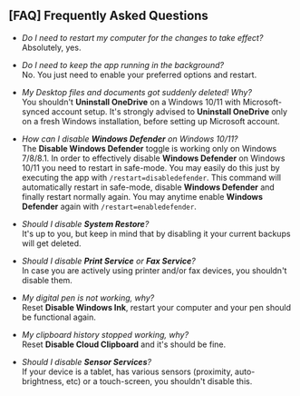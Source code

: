 ## [FAQ] Frequently Asked Questions ##

- *Do I need to restart my computer for the changes to take effect?*<br>
Absolutely, yes.

- *Do I need to keep the app running in the background?*<br>
No. You just need to enable your preferred options and restart.

- *My Desktop files and documents got suddenly deleted! Why?*<br>
You shouldn't **Uninstall OneDrive** on a Windows 10/11 with Microsoft-synced account setup.
It's strongly advised to **Uninstall OneDrive** only on a fresh Windows installation, before
setting up Microsoft account.

- *How can I disable **Windows Defender** on Windows 10/11?*<br>
The **Disable Windows Defender** toggle is working only on Windows 7/8/8.1.
In order to effectively disable **Windows Defender** on Windows 10/11 you need to restart in safe-mode.
You may easily do this just by executing the app with ```/restart=disabledefender```. This command
will automatically restart in safe-mode, disable **Windows Defender** and finally restart normally again.
You may anytime enable **Windows Defender** again with ```/restart=enabledefender```.

- *Should I disable **System Restore**?*<br>
It's up to you, but keep in mind that by disabling it your current backups will get deleted.

- *Should I disable **Print Service** or **Fax Service**?*<br>
In case you are actively using printer and/or fax devices, you shouldn't disable them.

- *My digital pen is not working, why?*<br>
Reset **Disable Windows Ink**, restart your computer and your pen should be functional again.

- *My clipboard history stopped working, why?*<br>
Reset **Disable Cloud Clipboard** and it's should be fine.

- *Should I disable **Sensor Services**?*<br>
If your device is a tablet, has various sensors (proximity, auto-brightness, etc) or a touch-screen, you shouldn't disable this.
